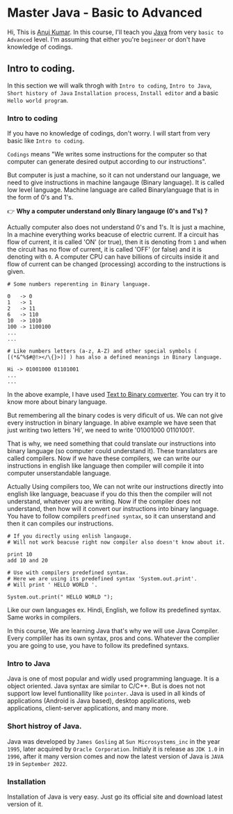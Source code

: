 # Master Java - Basic to Advanced

Hi, This is [Anuj Kumar](https://github.com/wtricks). In this course, I'll teach you [Java](https://www.java.com) from very `basic to Advanced` level. I'm assuming that either you're `begineer` or don't have knowledge of codings.

## Intro to coding.
In this section we will walk throgh with `Intro to coding`, `Intro to Java`, `Short history of Java` `Installation process`, `Install editor` and a basic `Hello world program`.

### Intro to coding
If you have no knowledge of codings, don't worry. I will start from very basic like `Intro to coding`.

`Codings` means "We writes some instructions for the computer so that computer can generate desired output according to our instructions".

But computer is just a machine, so it can not understand our language, we need to give instructions in machine langauge (Binary language). It is called low level language. Machine language are called Binarylanguage that is in the form of 0's and 1's.

👉 __Why a computer understand only Binary langauge (0's and 1's) ?__

Actually computer also does not understand 0's and 1's. It is just a machine, In a machine everything works beacuse of electric current. If a circuit has flow of current, it is called 'ON' (or true), then it is denoting from `1` and when the circuit has no flow of current, it is called 'OFF' (or false) and it is denoting with `0`. A computer CPU can have billions of circuits inside it and flow of current can be changed (processing) according to the instructions is given.

    # Some numbers reperenting in Binary language.

    0   -> 0
    1   -> 1
    2   -> 11
    6   -> 110
    10  -> 1010
    100 -> 1100100
    ...
    ...

    # Like numbers letters (a-z, A-Z) and other special symbols ( [(*&^%$#@!></\{}>)] ) has also a defined meanings in Binary language.

    Hi -> 01001000 01101001
    ...
    ... 

In the above example, I have used [Text to Binary comverter](https://rapidtables.com/ascii-to-binary.html). You can try it to know more about binary language.

But remembering all the binary codes is very dificult of us. We can not give every instruction in binary language. In abive example we have seen that just writing two letters 'Hi', we need to write '01001000 01101001'. 

That is why, we need something that could translate our instructions into binary language (so computer could understand it). These translators are called compilers. Now if we have these compilers, we can write our instructions in english like language then compiler will compile it into computer unserstandable language.

Actually Using compilers too, We can not write our instructions directly into english like language, beacuase if you do this then the compiler will not understand, whatever you are writing. Now if the compiler does not understand, then how will it convert our instructions into binary language. You have to follow compilers `predfined syntax`, so it can unserstand and then it can compiles our instructions.

    # If you directly using enlish langauge.
    # Will not work beacuse right now compiler also doesn't know about it.
    
    print 10 
    add 10 and 20

    # Use with compilers predefined syntax.
    # Here we are using its predefined syntax 'System.out.print'.
    # Will print ' HELLO WORLD '.

    System.out.print(" HELLO WORLD ");

Like our own languages ex. Hindi, English, we follow its predefined syntax. Same works in compilers. 

In this course, We are learning Java that's why we will use Java Compiler. Every compliler has its own syntax, pros and cons. Whatever the complier you are going to use, you have to follow its predefined syntaxs.

### Intro to Java
Java is one of most popular and widly used programming language. It is a object oriented. Java syntax are similar to C/C++. But is does not not support low level funtionallity like `pointer`. Java is used in all kinds of applications (Android is Java based), desktop applications, web applications, client-server applications, and many more.

### Short histroy of Java.
Java was developed by `James Gosling` at `Sun Microsystems_inc` in the year `1995`, later acquired by `Oracle Corporation`. Initialy it is release as `JDK 1.0` in `1996`, after it many version comes and now the latest version of Java is `JAVA 19` in `September 2022`.

### Installation
Installation of Java is very easy. Just go its official site and download latest version of it.